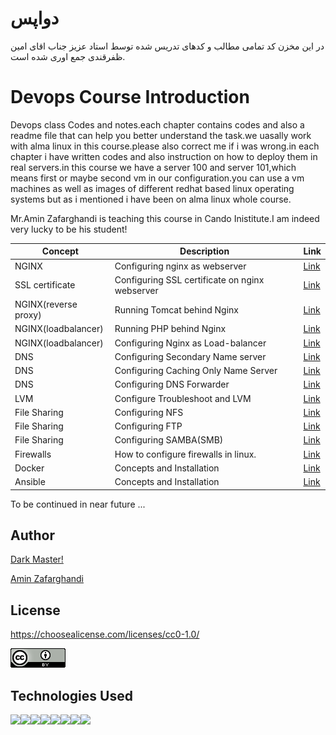 # دواپس
در این مخزن کد تمامی مطالب و کدهای تدریس شده توسط استاد عزیز جناب اقای امین ظفرقندی جمع اوری شده است.



# Devops Course Introduction
<p>Devops class Codes and notes.each chapter contains codes and also a readme file that can help you better understand the task.we uasally work with alma linux in this course.please also correct me if i was wrong.in each chapter i have written codes and also instruction on how to deploy them in real servers.in this course we have a server 100 and server 101,which means first or maybe second vm in our configuration.you can use a vm machines as well as images of different redhat based linux operating systems but as i mentioned i have been on alma linux whole course.</p>
<p>Mr.Amin Zafarghandi is teaching this course in Cando Inistitute.I am indeed very lucky to be his student!</p>
 

 | Concept  | Description  | Link  |
 | ---  | ---  | --  |
 | NGINX  | Configuring  nginx as webserver |<a href="https://github.com/pakoti/Devops_Course/tree/main/1.NGINX/1.Simple_WebServer">Link</a> |
 | SSL certificate  | Configuring SSL certificate on nginx webserver  |<a href="https://github.com/pakoti/Devops_Course/tree/main/1.NGINX/2.Configuring_SSL">Link</a> |
 | NGINX(reverse proxy) | Running Tomcat behind Nginx |<a href="https://github.com/pakoti/Devops_Course/tree/main/1.NGINX/3.Tomcat_Behind_nginx">Link</a> |
 | NGINX(loadbalancer)  | Running PHP behind Nginx  |<a href="https://github.com/pakoti/Devops_Course/tree/main/1.NGINX/4.Load_Balancer">Link</a> |
 | NGINX(loadbalancer)  | Configuring Nginx as Load-balancer  |<a href="https://github.com/pakoti/Devops_Course/tree/main/1.NGINX/5.php-nginx">Link</a> |
 | DNS  | Configuring Secondary Name server  |<a href="https://github.com/pakoti/Devops_Course/tree/main/2.DNS_Concepts">Link</a> |
 | DNS  | Configuring Caching Only Name Server  |<a href="https://github.com/pakoti/Devops_Course/tree/main/2.DNS_Concepts">Link</a> |
 | DNS  | Configuring DNS Forwarder  |<a href="https://github.com/pakoti/Devops_Course/tree/main/2.DNS_Concepts">Link</a> |
 | LVM  | Configure Troubleshoot and LVM  |<a href="https://github.com/pakoti/Devops_Course/tree/main/3.Configuring%20LVM">Link</a> |
 | File Sharing   | Configuring NFS  |<a href="https://github.com/pakoti/Devops_Course/tree/main/4.File%20Sharing">Link</a>  |
 | File Sharing   | Configuring FTP  |<a href="https://github.com/pakoti/Devops_Course/tree/main/4.File%20Sharing">Link</a>  |
 | File Sharing   | Configuring SAMBA(SMB)  |<a href="https://github.com/pakoti/Devops_Course/tree/main/4.File%20Sharing">Link</a>  |
 | Firewalls  |  How to configure firewalls in linux. | <a href="https://github.com/pakoti/Devops_Course/tree/main/5.Firewalls">Link</a> |
 | Docker  | Concepts  and Installation  |  <a href="https://github.com/pakoti/Devops_Course/tree/main/6.Docker">Link</a>  |
 | Ansible  | Concepts  and Installation  |  <a href="https://github.com/pakoti/Devops_Course/tree/main/7.Ansible">Link</a>  |

<p>To be continued in near future ...</p>


## Author

[Dark Master!](https://github.com/pakoti)

[Amin Zafarghandi](https://ir.Linkedin.com/in/amin-zafarghandi-b9556b134)


## License

https://choosealicense.com/licenses/cc0-1.0/


<img src=88x31.png>


## Technologies Used
<img src="https://img.shields.io/badge/Linux-FCC624?style=for-the-badge&logo=linux&logoColor=black"><img src="https://img.shields.io/badge/Ansible-000000?style=for-the-badge&logo=ansible&logoColor=white"><img src="https://img.shields.io/badge/Python-FFD43B?style=for-the-badge&logo=python&logoColor=blue"><img src="https://img.shields.io/badge/Nginx-009639?style=for-the-badge&logo=nginx&logoColor=white"><img src="https://img.shields.io/badge/Docker-2CA5E0?style=for-the-badge&logo=docker&logoColor=white"><img src="https://img.shields.io/badge/Shell_Script-121011?style=for-the-badge&logo=gnu-bash&logoColor=white"><img src="https://img.shields.io/badge/VSCode-0078D4?style=for-the-badge&logo=visual%20studio%20code&logoColor=white"><img src="https://img.shields.io/badge/VIM-%2311AB00.svg?&style=for-the-badge&logo=vim&logoColor=white">
